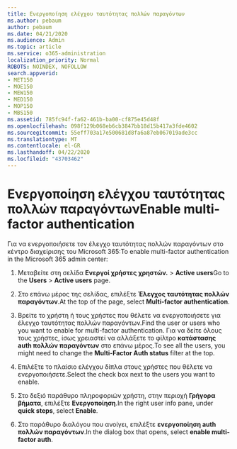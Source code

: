 ```yaml
---
title: Ενεργοποίηση ελέγχου ταυτότητας πολλών παραγόντων
ms.author: pebaum
author: pebaum
ms.date: 04/21/2020
ms.audience: Admin
ms.topic: article
ms.service: o365-administration
localization_priority: Normal
ROBOTS: NOINDEX, NOFOLLOW
search.appverid:
- MET150
- MOE150
- MEW150
- MED150
- MOP150
- MBS150
ms.assetid: 785fc94f-fa62-461b-ba00-cf875e45d48f
ms.openlocfilehash: 098f129b068eb6cb3847bb18d15b417a3fde4602
ms.sourcegitcommit: 55eff703a17e500681d8fa6a87eb067019ade3cc
ms.translationtype: MT
ms.contentlocale: el-GR
ms.lasthandoff: 04/22/2020
ms.locfileid: "43703462"
---
```

# <a name="enable-multi-factor-authentication"></a><span data-ttu-id="77bc1-102">Ενεργοποίηση ελέγχου ταυτότητας πολλών παραγόντων</span><span class="sxs-lookup"><span data-stu-id="77bc1-102">Enable multi-factor authentication</span></span>

<span data-ttu-id="77bc1-103">Για να ενεργοποιήσετε τον έλεγχο ταυτότητας πολλών παραγόντων στο κέντρο διαχείρισης του Microsoft 365:</span><span class="sxs-lookup"><span data-stu-id="77bc1-103">To enable multi-factor authentication in the Microsoft 365 admin center:</span></span>

1. <span data-ttu-id="77bc1-104">Μεταβείτε στη σελίδα **Ενεργοί χρήστες χρηστών.** \> **Active users**</span><span class="sxs-lookup"><span data-stu-id="77bc1-104">Go to the **Users** \> **Active users** page.</span></span>
    
2. <span data-ttu-id="77bc1-105">Στο επάνω μέρος της σελίδας, επιλέξτε **Έλεγχος ταυτότητας πολλών παραγόντων**.</span><span class="sxs-lookup"><span data-stu-id="77bc1-105">At the top of the page, select **Multi-factor authentication**.</span></span> 
    
3. <span data-ttu-id="77bc1-106">Βρείτε το χρήστη ή τους χρήστες που θέλετε να ενεργοποιήσετε για έλεγχο ταυτότητας πολλών παραγόντων.</span><span class="sxs-lookup"><span data-stu-id="77bc1-106">Find the user or users who you want to enable for multi-factor authentication.</span></span> <span data-ttu-id="77bc1-107">Για να δείτε όλους τους χρήστες, ίσως χρειαστεί να αλλάξετε το φίλτρο **κατάστασης auth πολλών παραγόντων** στο επάνω μέρος.</span><span class="sxs-lookup"><span data-stu-id="77bc1-107">To see all the users, you might need to change the **Multi-Factor Auth status** filter at the top.</span></span>
    
4. <span data-ttu-id="77bc1-108">Επιλέξτε το πλαίσιο ελέγχου δίπλα στους χρήστες που θέλετε να ενεργοποιήσετε.</span><span class="sxs-lookup"><span data-stu-id="77bc1-108">Select the check box next to the users you want to enable.</span></span>
    
5.  <span data-ttu-id="77bc1-109">Στο δεξιό παράθυρο πληροφοριών χρήστη, στην περιοχή **Γρήγορα βήματα**, επιλέξτε **Ενεργοποίηση**.</span><span class="sxs-lookup"><span data-stu-id="77bc1-109">In the right user info pane, under **quick steps**, select **Enable**.</span></span> 
    
6. <span data-ttu-id="77bc1-110">Στο παράθυρο διαλόγου που ανοίγει, επιλέξτε **ενεργοποίηση auth πολλών παραγόντων**.</span><span class="sxs-lookup"><span data-stu-id="77bc1-110">In the dialog box that opens, select **enable multi-factor auth**.</span></span> 
    

